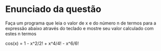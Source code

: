# Enunciado da questão

Faça um programa que leia o valor de x e do número n de termos para a expressão abaixo através do teclado e mostre seu valor calculado com estes n termos

cos(x) = 1 - x^2/2! + x^4/4! - x^6/6!
